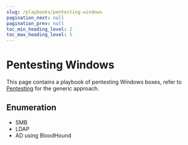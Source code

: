```yaml
---
slug: /playbooks/pentesting-windows
pagination_next: null
pagination_prev: null
toc_min_heading_level: 2
toc_max_heading_level: 5
---
```

# Pentesting Windows

This page contains a playbook of pentesting Windows boxes, refer to [Pentesting](./Pentesting.md) for the generic approach.

## Enumeration

- SMB
- LDAP
- AD using BloodHound